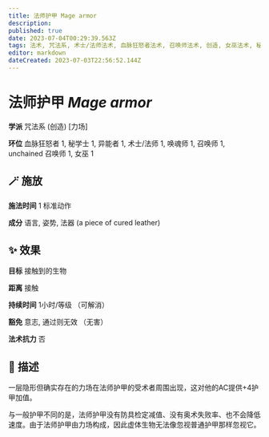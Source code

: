 ```yaml
---
title: 法师护甲 Mage armor
description: 
published: true
date: 2023-07-04T00:29:39.563Z
tags: 法术, 咒法系, 术士/法师法术, 血脉狂怒者法术, 召唤师法术, 创造, 女巫法术, 秘学士法术, unchained 召唤师法术, 1环法术, 力场, 异能者法术, 唤魂师法术
editor: markdown
dateCreated: 2023-07-03T22:56:52.144Z
---
```


# **法师护甲** *Mage armor*

**学派** 咒法系 (创造) \[力场\] 

**环位** 血脉狂怒者 1, 秘学士 1, 异能者 1, 术士/法师 1, 唤魂师 1, 召唤师 1, unchained 召唤师 1, 女巫 1

## 🪄 施放

**施法时间** 1 标准动作

**成分** 语言, 姿势, 法器 (a piece of cured leather)

## ✨ 效果 

**目标** 接触到的生物 

**距离** 接触  

**持续时间** 1小时/等级 （可解消） 

**豁免** 意志, 通过则无效 （无害）

**法术抗力** 否

## 📖 描述

一层隐形但确实存在的力场在法师护甲的受术者周围出现，这对他的AC提供+4护甲加值。

与一般护甲不同的是，法师护甲没有防具检定减值、没有奥术失败率、也不会降低速度。由于法师护甲由力场构成，因此虚体生物无法像忽视普通护甲那样忽视它。
    